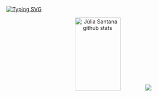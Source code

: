 [![Typing SVG](https://readme-typing-svg.herokuapp.com/?color=8ddbe0&size=35&center=true&vCenter=true&width=1000&lines=HELLO,+My+name+is+Júlia+Santana;I'm+19+years+old;;I+study+Systems+Development;Be+Welcome!+:%29)](https://git.io/typing-svg)
<div align="center">  
  <img width="49%" height="195px" src="https://github-readme-stats.vercel.app/api?username=jzsantana&show_icons=true&count_private=true&hide_border=true&title_color=8ddbe0&icon_color=8ddbe0&text_color=ff91a4&bg_color=0d1117" alt="Júlia Santana github stats" /> 

 <img src="https://github-readme-stats.vercel.app/api/top-langs/?username=jzsantana&layout=compact&hide_border=true&locale=en&title_color=8ddbe0&icon_color=8ddbe0&text_color=ff91a4&bg_color=0d1117"/>
